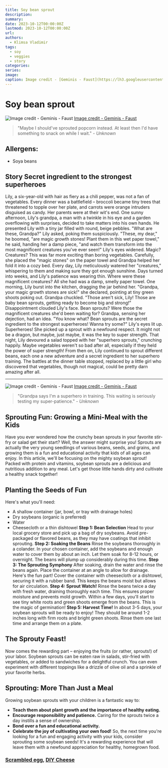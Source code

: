```yaml
---
title: Soy bean sprout
description: 
summary: 
date: 2023-10-12T00:00:00Z
lastmod: 2023-10-12T00:00:00Z
url: 
authors:
  - Klimsa Vladimir
tags:
  - soy
  - veggies
  - story
categories: 
series: 
image: 
caption: Image credit - [Geminis - Faust](https://lh3.googleusercontent.com/fife/ALs6j_FEqSowIFTp2XQR6dIqzn00rcc88ziSxAF6SV3StP0ONGcTXffkDPFkhuCYSynAaNMYi4jEcFb8JPPMkbDV5V2pOyTgEKEVIWvn2DTl7hAq9T6Y4LpVQ9cDOQKjyeZkM7xXJONr3LiATEatP1EoxHCuOZqKibgAVScbPC8UO6OuWf4nCLasWvFyL7F1rX5gQVa35ON_ASNYU-cGoXSZfpsE9x-A2RjDa3zMnkDFnPeeJd8j35oZ31eYszygEGWHrNkvQFZ8IbTT_yFCTg4ST1v-TcOM08_5ylrrnla9cxXdL6B-EmgGMOojqsWgMnM2GMXuDtx9yMURb51TyhNeTt6QPC8FqORmJGaTq6CndzPDUeliqZ0ioO5_ynyRc92qBfd6Fq03zthXGilx2SQENHQtxXCMQGvkbojP5YII7U82BG7jLCwcIYOV0lB0DJHE1_yUoM7auJGBDJsF9Lr3Dy4DWQHURRj3JHMRq1pKS6fVo37op7o7WgwTunjLg-SCmsuDPsjZ9hJhplqpd-xkj7AF0zcvfVXX8ocw8tEd6sPoRc9ML1uF4lXLIC_KQSGxpYOpSP7qGKhrTWwfzxsp01VX6Zxx-Hj6KZhyBEnyibGNQSghZqPLqqiXyG1JgJNjCgVhViLw0LxU_2fyjIPWIIw7WkHrIBMA8t7aV0Sq7CCbskbJzADiNRNMlFA8oxZr3iEXZrgpb5YHYLz22kaUlwmoc-aqyz4Z9yYOlTwvC-_KOZfuE4RZp315Gm7yY30D-84Ja-6Zcmaar_b6ZKdroRHj2Szf9pk8dUVIPw_I65Lspx-hex_WUQBxK8W9tif_5o6vMEJCRDMKZTJGvApWSd5YqQMlO24VVQjQ2Dm8iDSnc8J1L1lmuQAU_SOLXXFEmdQXAdWCjR5sDdsXQvkOHIHqX4b9rgAZy5MVdNyCK1hujs8RLwmlyRudF8LP-wgB8B2ZFKAcVyAsP1v0cS95FtpyahL8-bO9stQKPoFh7UtZDpl1x_H8UpT859olEg-9Gc_u0g1cg2r7oGp8XA1OT0IfYHDL_rIAICm4lYdvj_bS3706nBex6qlQ6aLVcGfJN1qeKNmszmuaTexR_a_iunsdqz3S_y5USjreQf74WTjH0Zp5derpaQ1v5mjqN3KdyO2ok8oPDr3nuFli0-KefE4Fnk8CtOKqCWT-bLBvRIo43ARmmhLLWZ0GKJmI0Y2Z3T_-tIkp47G3wba_bbiYf43iau1ALVwnqFwIQ2Tg8zbYYJEGrg7h3HWxrYVuk8qkwMtWslAQ3kJ13itUOUv4q8xxAv2oeHOrwjx7xfBCovZKu4HmzEBDPV3wpiIY1ga_Vd3Y2aW4e4ISvcUuxCOy8uQqVtXHEdI5F9v8PxhwL_utnHD2VgvQ=s512/)
---
```

# Soy bean sprout

![Image credit - Geminis - Faust](soybean1.webp "[Image credit - Geminis - Faust](https://lh3.googleusercontent.com/fife/ALs6j_FEqSowIFTp2XQR6dIqzn00rcc88ziSxAF6SV3StP0ONGcTXffkDPFkhuCYSynAaNMYi4jEcFb8JPPMkbDV5V2pOyTgEKEVIWvn2DTl7hAq9T6Y4LpVQ9cDOQKjyeZkM7xXJONr3LiATEatP1EoxHCuOZqKibgAVScbPC8UO6OuWf4nCLasWvFyL7F1rX5gQVa35ON_ASNYU-cGoXSZfpsE9x-A2RjDa3zMnkDFnPeeJd8j35oZ31eYszygEGWHrNkvQFZ8IbTT_yFCTg4ST1v-TcOM08_5ylrrnla9cxXdL6B-EmgGMOojqsWgMnM2GMXuDtx9yMURb51TyhNeTt6QPC8FqORmJGaTq6CndzPDUeliqZ0ioO5_ynyRc92qBfd6Fq03zthXGilx2SQENHQtxXCMQGvkbojP5YII7U82BG7jLCwcIYOV0lB0DJHE1_yUoM7auJGBDJsF9Lr3Dy4DWQHURRj3JHMRq1pKS6fVo37op7o7WgwTunjLg-SCmsuDPsjZ9hJhplqpd-xkj7AF0zcvfVXX8ocw8tEd6sPoRc9ML1uF4lXLIC_KQSGxpYOpSP7qGKhrTWwfzxsp01VX6Zxx-Hj6KZhyBEnyibGNQSghZqPLqqiXyG1JgJNjCgVhViLw0LxU_2fyjIPWIIw7WkHrIBMA8t7aV0Sq7CCbskbJzADiNRNMlFA8oxZr3iEXZrgpb5YHYLz22kaUlwmoc-aqyz4Z9yYOlTwvC-_KOZfuE4RZp315Gm7yY30D-84Ja-6Zcmaar_b6ZKdroRHj2Szf9pk8dUVIPw_I65Lspx-hex_WUQBxK8W9tif_5o6vMEJCRDMKZTJGvApWSd5YqQMlO24VVQjQ2Dm8iDSnc8J1L1lmuQAU_SOLXXFEmdQXAdWCjR5sDdsXQvkOHIHqX4b9rgAZy5MVdNyCK1hujs8RLwmlyRudF8LP-wgB8B2ZFKAcVyAsP1v0cS95FtpyahL8-bO9stQKPoFh7UtZDpl1x_H8UpT859olEg-9Gc_u0g1cg2r7oGp8XA1OT0IfYHDL_rIAICm4lYdvj_bS3706nBex6qlQ6aLVcGfJN1qeKNmszmuaTexR_a_iunsdqz3S_y5USjreQf74WTjH0Zp5derpaQ1v5mjqN3KdyO2ok8oPDr3nuFli0-KefE4Fnk8CtOKqCWT-bLBvRIo43ARmmhLLWZ0GKJmI0Y2Z3T_-tIkp47G3wba_bbiYf43iau1ALVwnqFwIQ2Tg8zbYYJEGrg7h3HWxrYVuk8qkwMtWslAQ3kJ13itUOUv4q8xxAv2oeHOrwjx7xfBCovZKu4HmzEBDPV3wpiIY1ga_Vd3Y2aW4e4ISvcUuxCOy8uQqVtXHEdI5F9v8PxhwL_utnHD2VgvQ=s512/)")
  [Image credit - Geminis - Faust](https://lh3.googleusercontent.com/fife/ALs6j_FEqSowIFTp2XQR6dIqzn00rcc88ziSxAF6SV3StP0ONGcTXffkDPFkhuCYSynAaNMYi4jEcFb8JPPMkbDV5V2pOyTgEKEVIWvn2DTl7hAq9T6Y4LpVQ9cDOQKjyeZkM7xXJONr3LiATEatP1EoxHCuOZqKibgAVScbPC8UO6OuWf4nCLasWvFyL7F1rX5gQVa35ON_ASNYU-cGoXSZfpsE9x-A2RjDa3zMnkDFnPeeJd8j35oZ31eYszygEGWHrNkvQFZ8IbTT_yFCTg4ST1v-TcOM08_5ylrrnla9cxXdL6B-EmgGMOojqsWgMnM2GMXuDtx9yMURb51TyhNeTt6QPC8FqORmJGaTq6CndzPDUeliqZ0ioO5_ynyRc92qBfd6Fq03zthXGilx2SQENHQtxXCMQGvkbojP5YII7U82BG7jLCwcIYOV0lB0DJHE1_yUoM7auJGBDJsF9Lr3Dy4DWQHURRj3JHMRq1pKS6fVo37op7o7WgwTunjLg-SCmsuDPsjZ9hJhplqpd-xkj7AF0zcvfVXX8ocw8tEd6sPoRc9ML1uF4lXLIC_KQSGxpYOpSP7qGKhrTWwfzxsp01VX6Zxx-Hj6KZhyBEnyibGNQSghZqPLqqiXyG1JgJNjCgVhViLw0LxU_2fyjIPWIIw7WkHrIBMA8t7aV0Sq7CCbskbJzADiNRNMlFA8oxZr3iEXZrgpb5YHYLz22kaUlwmoc-aqyz4Z9yYOlTwvC-_KOZfuE4RZp315Gm7yY30D-84Ja-6Zcmaar_b6ZKdroRHj2Szf9pk8dUVIPw_I65Lspx-hex_WUQBxK8W9tif_5o6vMEJCRDMKZTJGvApWSd5YqQMlO24VVQjQ2Dm8iDSnc8J1L1lmuQAU_SOLXXFEmdQXAdWCjR5sDdsXQvkOHIHqX4b9rgAZy5MVdNyCK1hujs8RLwmlyRudF8LP-wgB8B2ZFKAcVyAsP1v0cS95FtpyahL8-bO9stQKPoFh7UtZDpl1x_H8UpT859olEg-9Gc_u0g1cg2r7oGp8XA1OT0IfYHDL_rIAICm4lYdvj_bS3706nBex6qlQ6aLVcGfJN1qeKNmszmuaTexR_a_iunsdqz3S_y5USjreQf74WTjH0Zp5derpaQ1v5mjqN3KdyO2ok8oPDr3nuFli0-KefE4Fnk8CtOKqCWT-bLBvRIo43ARmmhLLWZ0GKJmI0Y2Z3T_-tIkp47G3wba_bbiYf43iau1ALVwnqFwIQ2Tg8zbYYJEGrg7h3HWxrYVuk8qkwMtWslAQ3kJ13itUOUv4q8xxAv2oeHOrwjx7xfBCovZKu4HmzEBDPV3wpiIY1ga_Vd3Y2aW4e4ISvcUuxCOy8uQqVtXHEdI5F9v8PxhwL_utnHD2VgvQ=s512/)

> "Maybe I should've sprouted popcorn instead. At least then I'd have something to snack on while I wait." - *Unknown*
## Allergens:
- Soya beans
## Story Secret ingredient to the strongest superheroes
Lily, a six-year-old with hair as fiery as a chili pepper, was not a fan of vegetables. Every dinner was a battlefield – broccoli became tiny trees that threatened to topple over her plate, and carrots were orange intruders disguised as candy. Her parents were at their wit's end.
One sunny afternoon, Lily's grandpa, a man with a twinkle in his eye and a garden overflowing with surprises, decided to take matters into his own hands. He presented Lily with a tiny jar filled with round, beige pebbles.
"What are these, Grandpa?" Lily asked, poking them suspiciously.
"These, my dear," he boomed, "are magic growth stones! Plant them in this wet paper towel," he said, handing her a damp piece, "and watch them transform into the most magnificent creatures you've ever seen!"
Lily's eyes widened. Magic? Creatures? This was far more exciting than boring vegetables. Carefully, she placed the "magic stones" on the paper towel and Grandpa helped her fold it into a cozy bed.
Every day, Lily meticulously watered her "creatures," whispering to them and making sure they got enough sunshine. Days turned into weeks, and Lily's patience was wearing thin. Where were these magnificent creatures? All she had was a damp, smelly paper towel.
One morning, Lily burst into the kitchen, dragging the jar behind her. "Grandpa, your magic growth stones are sick!" she declared, pointing at tiny green shoots poking out.
Grandpa chuckled. "Those aren't sick, Lily! Those are baby bean sprouts, getting ready to become big and strong!"
Disappointment clouded Lily's face. Bean sprouts? Were those the magnificent creatures she'd been waiting for? Grandpa, sensing her dejection, had an idea. "You know what? Bean sprouts are the secret ingredient to the strongest superheroes! Wanna try some?"
Lily's eyes lit up. Superheroes! She picked up a sprout with a newfound respect. It might not be a dragon, but maybe, just maybe, it was the key to super strength.
That night, Lily devoured a salad topped with her "superhero sprouts," crunching happily. Maybe vegetables weren't so bad after all, especially if they held the power of super strength! From then on, Lily continued to sprout different beans, each one a new adventure and a secret ingredient to her superhero training. The battles at the dinner table stopped, replaced by a little girl who discovered that vegetables, though not magical, could be pretty darn amazing after all.

---

![Image credit - Geminis - Faust](soybean.webp "[Image credit - Geminis - Faust](https://lh3.googleusercontent.com/fife/ALs6j_FEqSowIFTp2XQR6dIqzn00rcc88ziSxAF6SV3StP0ONGcTXffkDPFkhuCYSynAaNMYi4jEcFb8JPPMkbDV5V2pOyTgEKEVIWvn2DTl7hAq9T6Y4LpVQ9cDOQKjyeZkM7xXJONr3LiATEatP1EoxHCuOZqKibgAVScbPC8UO6OuWf4nCLasWvFyL7F1rX5gQVa35ON_ASNYU-cGoXSZfpsE9x-A2RjDa3zMnkDFnPeeJd8j35oZ31eYszygEGWHrNkvQFZ8IbTT_yFCTg4ST1v-TcOM08_5ylrrnla9cxXdL6B-EmgGMOojqsWgMnM2GMXuDtx9yMURb51TyhNeTt6QPC8FqORmJGaTq6CndzPDUeliqZ0ioO5_ynyRc92qBfd6Fq03zthXGilx2SQENHQtxXCMQGvkbojP5YII7U82BG7jLCwcIYOV0lB0DJHE1_yUoM7auJGBDJsF9Lr3Dy4DWQHURRj3JHMRq1pKS6fVo37op7o7WgwTunjLg-SCmsuDPsjZ9hJhplqpd-xkj7AF0zcvfVXX8ocw8tEd6sPoRc9ML1uF4lXLIC_KQSGxpYOpSP7qGKhrTWwfzxsp01VX6Zxx-Hj6KZhyBEnyibGNQSghZqPLqqiXyG1JgJNjCgVhViLw0LxU_2fyjIPWIIw7WkHrIBMA8t7aV0Sq7CCbskbJzADiNRNMlFA8oxZr3iEXZrgpb5YHYLz22kaUlwmoc-aqyz4Z9yYOlTwvC-_KOZfuE4RZp315Gm7yY30D-84Ja-6Zcmaar_b6ZKdroRHj2Szf9pk8dUVIPw_I65Lspx-hex_WUQBxK8W9tif_5o6vMEJCRDMKZTJGvApWSd5YqQMlO24VVQjQ2Dm8iDSnc8J1L1lmuQAU_SOLXXFEmdQXAdWCjR5sDdsXQvkOHIHqX4b9rgAZy5MVdNyCK1hujs8RLwmlyRudF8LP-wgB8B2ZFKAcVyAsP1v0cS95FtpyahL8-bO9stQKPoFh7UtZDpl1x_H8UpT859olEg-9Gc_u0g1cg2r7oGp8XA1OT0IfYHDL_rIAICm4lYdvj_bS3706nBex6qlQ6aLVcGfJN1qeKNmszmuaTexR_a_iunsdqz3S_y5USjreQf74WTjH0Zp5derpaQ1v5mjqN3KdyO2ok8oPDr3nuFli0-KefE4Fnk8CtOKqCWT-bLBvRIo43ARmmhLLWZ0GKJmI0Y2Z3T_-tIkp47G3wba_bbiYf43iau1ALVwnqFwIQ2Tg8zbYYJEGrg7h3HWxrYVuk8qkwMtWslAQ3kJ13itUOUv4q8xxAv2oeHOrwjx7xfBCovZKu4HmzEBDPV3wpiIY1ga_Vd3Y2aW4e4ISvcUuxCOy8uQqVtXHEdI5F9v8PxhwL_utnHD2VgvQ=s512/)")
[Image credit - Geminis - Faust](https://lh3.googleusercontent.com/fife/ALs6j_FEqSowIFTp2XQR6dIqzn00rcc88ziSxAF6SV3StP0ONGcTXffkDPFkhuCYSynAaNMYi4jEcFb8JPPMkbDV5V2pOyTgEKEVIWvn2DTl7hAq9T6Y4LpVQ9cDOQKjyeZkM7xXJONr3LiATEatP1EoxHCuOZqKibgAVScbPC8UO6OuWf4nCLasWvFyL7F1rX5gQVa35ON_ASNYU-cGoXSZfpsE9x-A2RjDa3zMnkDFnPeeJd8j35oZ31eYszygEGWHrNkvQFZ8IbTT_yFCTg4ST1v-TcOM08_5ylrrnla9cxXdL6B-EmgGMOojqsWgMnM2GMXuDtx9yMURb51TyhNeTt6QPC8FqORmJGaTq6CndzPDUeliqZ0ioO5_ynyRc92qBfd6Fq03zthXGilx2SQENHQtxXCMQGvkbojP5YII7U82BG7jLCwcIYOV0lB0DJHE1_yUoM7auJGBDJsF9Lr3Dy4DWQHURRj3JHMRq1pKS6fVo37op7o7WgwTunjLg-SCmsuDPsjZ9hJhplqpd-xkj7AF0zcvfVXX8ocw8tEd6sPoRc9ML1uF4lXLIC_KQSGxpYOpSP7qGKhrTWwfzxsp01VX6Zxx-Hj6KZhyBEnyibGNQSghZqPLqqiXyG1JgJNjCgVhViLw0LxU_2fyjIPWIIw7WkHrIBMA8t7aV0Sq7CCbskbJzADiNRNMlFA8oxZr3iEXZrgpb5YHYLz22kaUlwmoc-aqyz4Z9yYOlTwvC-_KOZfuE4RZp315Gm7yY30D-84Ja-6Zcmaar_b6ZKdroRHj2Szf9pk8dUVIPw_I65Lspx-hex_WUQBxK8W9tif_5o6vMEJCRDMKZTJGvApWSd5YqQMlO24VVQjQ2Dm8iDSnc8J1L1lmuQAU_SOLXXFEmdQXAdWCjR5sDdsXQvkOHIHqX4b9rgAZy5MVdNyCK1hujs8RLwmlyRudF8LP-wgB8B2ZFKAcVyAsP1v0cS95FtpyahL8-bO9stQKPoFh7UtZDpl1x_H8UpT859olEg-9Gc_u0g1cg2r7oGp8XA1OT0IfYHDL_rIAICm4lYdvj_bS3706nBex6qlQ6aLVcGfJN1qeKNmszmuaTexR_a_iunsdqz3S_y5USjreQf74WTjH0Zp5derpaQ1v5mjqN3KdyO2ok8oPDr3nuFli0-KefE4Fnk8CtOKqCWT-bLBvRIo43ARmmhLLWZ0GKJmI0Y2Z3T_-tIkp47G3wba_bbiYf43iau1ALVwnqFwIQ2Tg8zbYYJEGrg7h3HWxrYVuk8qkwMtWslAQ3kJ13itUOUv4q8xxAv2oeHOrwjx7xfBCovZKu4HmzEBDPV3wpiIY1ga_Vd3Y2aW4e4ISvcUuxCOy8uQqVtXHEdI5F9v8PxhwL_utnHD2VgvQ=s512/)
> "Grandpa says I'm a superhero in training. This waiting is seriously testing my super-patience." - *Unknown*
## Sprouting Fun: Growing a Mini-Meal with the Kids
Have you ever wondered how the crunchy bean sprouts in your favorite stir-fry or salad get their start? Well, the answer might surprise you! Sprouts are actually the very young seedlings of various beans, seeds, and grains, and growing them is a fun and educational activity that kids of all ages can enjoy.
In this article, we'll be focusing on the mighty soybean sprout! Packed with protein and vitamins, soybean sprouts are a delicious and nutritious addition to any meal. Let's get those little hands dirty and cultivate a healthy snack together!
## Planting the Seeds of Fun
Here's what you'll need:
* A shallow container (jar, bowl, or tray with drainage holes)
* Dry soybeans (organic is preferred)
* Water
* Cheesecloth or a thin dishtowel
**Step 1: Bean Selection**
Head to your local grocery store and pick up a bag of dry soybeans. Avoid pre-packaged or flavored beans, as they may have coatings that inhibit sprouting.
**Step 2: Soaking the Beans**
Rinse the soybeans thoroughly in a colander. In your chosen container, add the soybeans and enough water to cover them by about an inch. Let them soak for 8-12 hours, or overnight. The beans will plump up considerably during this time.
**Step 3: The Sprouting Symphony**
After soaking, drain the water and rinse the beans again. Place the container at an angle to allow for drainage. Here's the fun part! Cover the container with cheesecloth or a dishtowel, securing it with a rubber band. This keeps the beans moist but allows for air circulation.
**Step 4: Sprout Watch!**
Rinse the beans twice a day with fresh water, draining thoroughly each time. This ensures proper moisture and prevents mold growth. Within a few days, you'll start to see tiny white roots and green shoots emerge from the beans. This is the magic of germination!
**Step 5: Harvest Time!**
In about 3-5 days, your soybean sprouts will be ready to enjoy! They should be around 1-2 inches long with firm roots and bright green shoots. Rinse them one last time and arrange them on a plate.
## The Sprouty Feast!
Now comes the rewarding part – enjoying the fruits (or rather, sprouts!) of your labor. Soybean sprouts can be eaten raw in salads, stir-fried with vegetables, or added to sandwiches for a delightful crunch. You can even experiment with different toppings like a drizzle of olive oil and a sprinkle of your favorite herbs.
## Sprouting: More Than Just a Meal
Growing soybean sprouts with your children is a fantastic way to:
* **Teach them about plant growth and the importance of healthy eating.**
* **Encourage responsibility and patience.** Caring for the sprouts twice a day instills a sense of ownership.
* **Bond over a fun and educational activity.**
* **Celebrate the joy of cultivating your own food!**
So, the next time you're looking for a fun and engaging activity with your kids, consider sprouting some soybean seeds! It's a rewarding experience that will leave them with a newfound appreciation for healthy, homegrown food.
### [Scrambled egg](Scrambled%20egg.md), [DIY Cheese](DIY%20Cheese.md)